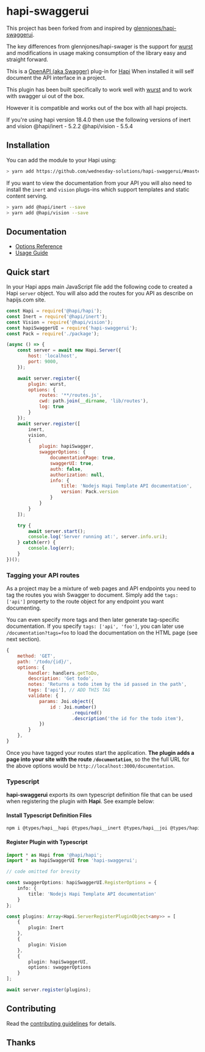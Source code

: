 # hapi-swaggerui

This project has been forked from and inspired by [glennjones/hapi-swaggerui](https://github.com/glennjones/hapi-swaggerui).

The key differences from glennjones/hapi-swager is the support for [wurst](https://github.com/felixheck/wurst) and modifications in usage making consumption of the library easy and straight forward.

This is a [OpenAPI (aka Swagger)](https://openapis.org/) plug-in for [Hapi](https://hapi.dev/) When installed it will self document the API interface
in a project.

This plugin has been built specifically to work well with [wurst](https://github.com/felixheck/wurst) and to work with swagger ui out of the box.

However it is compatible and works out of the box with all hapi projects.

If you're using hapi version 18.4.0 then use the following versions of inert and vision
@hapi/inert - 5.2.2
@hapi/vision - 5.5.4

## Installation

You can add the module to your Hapi using:

```bash
> yarn add https://github.com/wednesday-solutions/hapi-swaggerui/#master
```

If you want to view the documentation from your API you will also need to install the `inert` and `vision` plugs-ins which support templates and static
content serving.

```bash
> yarn add @hapi/inert --save
> yarn add @hapi/vision --save
```

## Documentation

-   [Options Reference](optionsreference.md)
-   [Usage Guide](usageguide.md)

## Quick start

In your Hapi apps main JavaScript file add the following code to created a Hapi `server` object. You will also add the routes for you API as describe on hapijs.com site.

```Javascript
const Hapi = require('@hapi/hapi');
const Inert = require('@hapi/inert');
const Vision = require('@hapi/vision');
const hapiSwaggerUI = require('hapi-swaggerui');
const Pack = require('./package');

(async () => {
    const server = await new Hapi.Server({
        host: 'localhost',
        port: 9000,
    });

    await server.register({
        plugin: wurst,
        options: {
            routes: '**/routes.js',
            cwd: path.join(__dirname, 'lib/routes'),
            log: true
        }
    });
    await server.register([
        inert,
        vision,
        {
            plugin: hapiSwagger,
            swaggerOptions: {
                documentationPage: true,
                swaggerUI: true,
                auth: false,
                authorization: null,
                info: {
                    title: 'Nodejs Hapi Template API documentation',
                    version: Pack.version
                }
            }
        }
    ]);

    try {
        await server.start();
        console.log('Server running at:', server.info.uri);
    } catch(err) {
        console.log(err);
    }
})();
```

### Tagging your API routes

As a project may be a mixture of web pages and API endpoints you need to tag the routes you wish Swagger to
document. Simply add the `tags: ['api']` property to the route object for any endpoint you want documenting.

You can even specify more tags and then later generate tag-specific documentation. If you specify
`tags: ['api', 'foo']`, you can later use `/documentation?tags=foo` to load the documentation on the
HTML page (see next section).

```Javascript
{
    method: 'GET',
    path: '/todo/{id}/',
    options: {
        handler: handlers.getToDo,
        description: 'Get todo',
        notes: 'Returns a todo item by the id passed in the path',
        tags: ['api'], // ADD THIS TAG
        validate: {
            params: Joi.object({
                id : Joi.number()
                        .required()
                        .description('the id for the todo item'),
            })
        }
    },
}
```

Once you have tagged your routes start the application. **The plugin adds a page into your site with the route `/documentation`**,
so the the full URL for the above options would be `http://localhost:3000/documentation`.

### Typescript

**hapi-swaggerui** exports its own typescript definition file that can be used when registering the plugin with **Hapi**. See example below:

#### Install Typescript Definition Files

```sh
npm i @types/hapi__hapi @types/hapi__inert @types/hapi__joi @types/hapi__vision @types/node hapi-swaggerui --save-dev
```

#### Register Plugin with Typescript

```typescript
import * as Hapi from '@hapi/hapi';
import * as hapiSwaggerUI from 'hapi-swaggerui';

// code omitted for brevity

const swaggerOptions: hapiSwaggerUI.RegisterOptions = {
    info: {
        title: 'Nodejs Hapi Template API documentation'
    }
};

const plugins: Array<Hapi.ServerRegisterPluginObject<any>> = [
    {
        plugin: Inert
    },
    {
        plugin: Vision
    },
    {
        plugin: hapiSwaggerUI,
        options: swaggerOptions
    }
];

await server.register(plugins);
```

## Contributing

Read the [contributing guidelines](./.github/CONTRIBUTING.md) for details.

## Thanks
